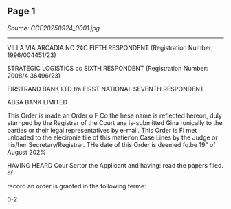 ## Page 1

*Source: CCE20250924_0001.jpg*

---

VILLA VIA ARCADIA NO 2¢C FIFTH RESPONDENT
(Registration Number; 1996/004451/23)

STRATEGIC LOGISTICS cc SIXTH RESPONDENT
(Registration Number: 2008/4 36496/23)

FIRSTRAND BANK LTD t/a FIRST NATIONAL SEVENTH RESPONDENT

ABSA BANK LIMITED

This Order is made an Order o F Co the hese name is reflected hereon,
duly starnped by the Registrar of the Court ana is-submitted Gina ronically to the parties
or their legal representatives by e-mail. This Order is Fi met unloaded to the elecironie
tile of this matier‘on Case Lines by the Judge or his/her Secretary/Registrar. THe date
of this Order is deemed fo.be 19" of August 202%

HAVING HEARD Cour Sertor the Applicant and having: read the papers filed. of

record an order is granted in the following terme:

0-2